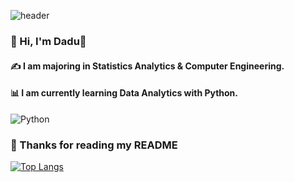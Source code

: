 ![header](https://capsule-render.vercel.app/api?type=egg&color=auto&height=330&section=header&text=Dadu's%20%20DataAnalytics&fontSize=50)

### 👋 Hi, I'm Dadu🌙

#### ✍ I am majoring in Statistics Analytics & Computer Engineering. 
#### 📊 I am currently learning Data Analytics with Python.
![Python](https://img.shields.io/badge/python-3670A0?style=for-the-badge&logo=python&logoColor=ffdd54)
###  👏 Thanks for reading my README 

[![Top Langs](https://github-readme-stats.vercel.app/api/top-langs/?username=daeun-moon&layout=compact)](https://github.com/daeun-moon/github-readme-stats)

<!---
- 👋 Hi, I’m @daeun-moon
- 👀 I’m interested in ...
- 🌱 I’m currently learning ...
- 💞️ I’m looking to collaborate on ...
- 📫 How to reach me ...
--->

<!---
daeun-moon/daeun-moon is a ✨ special ✨ repository because its `README.md` (this file) appears on your GitHub profile.
You can click the Preview link to take a look at your changes.
--->
